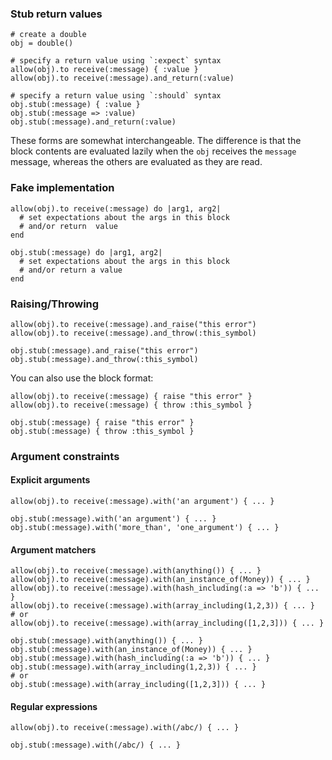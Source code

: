 ### Stub return values

    # create a double
    obj = double()

    # specify a return value using `:expect` syntax
    allow(obj).to receive(:message) { :value }
    allow(obj).to receive(:message).and_return(:value)

    # specify a return value using `:should` syntax
    obj.stub(:message) { :value }
    obj.stub(:message => :value)
    obj.stub(:message).and_return(:value)

These forms are somewhat interchangeable. The difference is that the
block contents are evaluated lazily when the `obj` receives the
`message` message, whereas the others are evaluated as they are read.

### Fake implementation

    allow(obj).to receive(:message) do |arg1, arg2|
      # set expectations about the args in this block
      # and/or return  value
    end

    obj.stub(:message) do |arg1, arg2|
      # set expectations about the args in this block
      # and/or return a value
    end

### Raising/Throwing

    allow(obj).to receive(:message).and_raise("this error")
    allow(obj).to receive(:message).and_throw(:this_symbol)

    obj.stub(:message).and_raise("this error")
    obj.stub(:message).and_throw(:this_symbol)

You can also use the block format:

    allow(obj).to receive(:message) { raise "this error" }
    allow(obj).to receive(:message) { throw :this_symbol }

    obj.stub(:message) { raise "this error" }
    obj.stub(:message) { throw :this_symbol }

### Argument constraints

#### Explicit arguments

    allow(obj).to receive(:message).with('an argument') { ... }

    obj.stub(:message).with('an argument') { ... }
    obj.stub(:message).with('more_than', 'one_argument') { ... }

#### Argument matchers

    allow(obj).to receive(:message).with(anything()) { ... }
    allow(obj).to receive(:message).with(an_instance_of(Money)) { ... }
    allow(obj).to receive(:message).with(hash_including(:a => 'b')) { ... }
    allow(obj).to receive(:message).with(array_including(1,2,3)) { ... }
    # or
    allow(obj).to receive(:message).with(array_including([1,2,3])) { ... }

    obj.stub(:message).with(anything()) { ... }
    obj.stub(:message).with(an_instance_of(Money)) { ... }
    obj.stub(:message).with(hash_including(:a => 'b')) { ... }
    obj.stub(:message).with(array_including(1,2,3)) { ... }
    # or
    obj.stub(:message).with(array_including([1,2,3])) { ... }

#### Regular expressions

    allow(obj).to receive(:message).with(/abc/) { ... }

    obj.stub(:message).with(/abc/) { ... }
